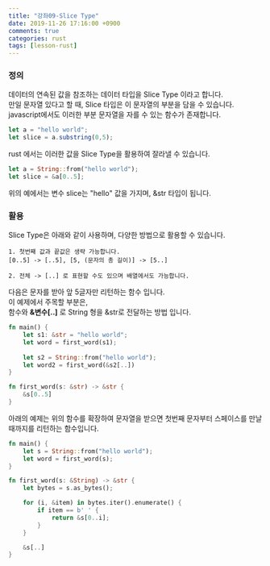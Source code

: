 ```yaml
---
title: "강좌09-Slice Type"
date: 2019-11-26 17:16:00 +0900
comments: true
categories: rust
tags: [lesson-rust]
---
```



### 정의

데이터의 연속된 값을 참조하는 데이터 타입을 Slice Type 이라고 합니다.<br>
만일 문자열 있다고 할 때, Slice 타입은 이 문자열의 부분을 담을 수 있습니다.<br>
javascript에서도 이러한 부분 문자열을 자를 수 있는 함수가 존재합니다.

```javascript
let a = "hello world";
let slice = a.substring(0,5);
```

rust 에서는 이러한 값을 Slice Type을 활용하여 잘라낼 수 있습니다.


```rust
let a = String::from("hello world");
let slice = &a[0..5];
```
위의 예에서는 변수 slice는 "hello" 값을 가지며, &str 타입이 됩니다.<br>


### 활용

Slice Type은 아래와 같이 사용하며, 다양한 방법으로 활용할 수 있습니다.

```
1. 첫번째 값과 끝값은 생략 가능합니다.
[0..5] -> [..5], [5, (문자의 총 길이)] -> [5..]

2. 전체 -> [..] 로 표현할 수도 있으며 배열에서도 가능합니다.
```


다음은 문자를 받아 앞 5글자만 리턴하는 함수 입니다.<br>
이 예제에서 주목할 부분은,<br>
 함수와 <strong>&변수[..]</strong> 로 String 형을 &str로 전달하는 방법 입니다.

```rust
fn main() {
    let s1: &str = "hello world";
    let word = first_word(s1);
    
    let s2 = String::from("hello world");
    let word2 = first_word(&s2[..])
}

fn first_word(s: &str) -> &str {
    &s[0..5]
}
```

아래의 예제는 위의 함수를 확장하여 문자열을 받으면 첫번째 문자부터 스페이스를 만날 때까지를 리턴하는 함수입니다.


```rust
fn main() {
    let s = String::from("hello world");
    let word = first_word(s);
}

fn first_word(s: &String) -> &str {
    let bytes = s.as_bytes();

    for (i, &item) in bytes.iter().enumerate() {
        if item == b' ' {
            return &s[0..i];
        }
    }

    &s[..]
}
```



